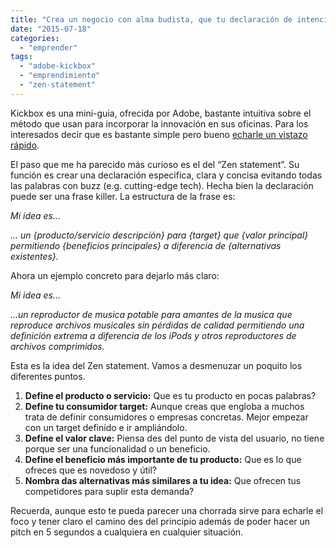 ```yaml
---
title: "Crea un negocio con alma budista, que tu declaración de intenciones sea Zen"
date: "2015-07-18"
categories: 
  - "emprender"
tags: 
  - "adobe-kickbox"
  - "emprendimiento"
  - "zen-statement"
---
```


Kickbox es una mini-guia, ofrecida por Adobe, bastante intuitiva sobre el método que usan para incorporar la innovación en sus oficinas. Para los interesados decir que es bastante simple pero bueno [echarle un vistazo rápido](http://kickbox.adobe.com/).

El paso que me ha parecido más curioso es el del “Zen statement”. Su función es crear una declaración especifica, clara y concisa evitando todas las palabras con buzz (e.g. cutting-edge tech). Hecha bien la declaración puede ser una frase killer. La estructura de la frase es:

_Mi idea es..._

_... un {producto/servicio descripción} para {target} que {valor principal} permitiendo {beneficios principales} a diferencia de {alternativas existentes}._

Ahora un ejemplo concreto para dejarlo más claro:

_Mi idea es..._

_...un reproductor de musica potable para amantes de la musica que reproduce archivos musicales sin pérdidas de calidad permitiendo una definición extrema a diferencia de los iPods y otros reproductores de archivos comprimidos._

Esta es la idea del Zen statement. Vamos a desmenuzar un poquito los diferentes puntos.

1. **Define el producto o servicio:** Que es tu producto en pocas palabras?
2. **Define tu consumidor target:** Aunque creas que engloba a muchos trata de definir consumidores o empresas concretas. Mejor empezar con un target definido e ir ampliándolo.
3. **Define el valor clave:** Piensa des del punto de vista del usuario, no tiene porque ser una funcionalidad o un beneficio.
4. **Define el beneficio más importante de tu producto:** Que es lo que ofreces que es novedoso y útil?
5. **Nombra das alternativas más similares a tu idea:** Que ofrecen tus competidores para suplir esta demanda?

Recuerda, aunque esto te pueda parecer una chorrada sirve para echarle el foco y tener claro el camino des del principio además de poder hacer un pitch en 5 segundos a cualquiera en cualquier situación.
